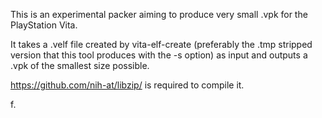 This is an experimental packer aiming to produce very small .vpk for the PlayStation Vita.

It takes a .velf file created by vita-elf-create
(preferably the .tmp stripped version that this tool produces with the -s option)
as input and outputs a .vpk of the smallest size possible.

https://github.com/nih-at/libzip/ is required to compile it.

f.
